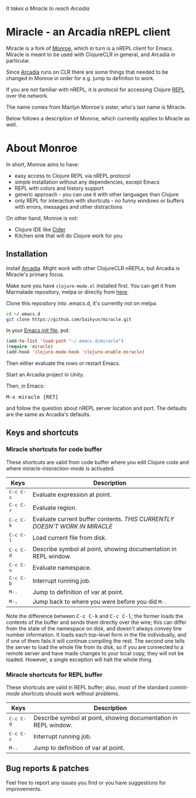 _It takes a Miracle to reach Arcadia_

# Miracle - an Arcadia nREPL client
Miracle is a fork of [Monroe](https://github.com/sanel/monroe), which in turn is a nREPL client for Emacs. Miracle is meant to be used with ClojureCLR in general, and Arcadia in particular.

Since [Arcadia](https://github.com/arcadia-unity/Arcadia) runs on CLR there are some things that needed to be changed in Monroe in order for e.g. jump to definiton to work.

If you are not familiar with nREPL, it is protocol for accessing
Clojure [REPL](http://en.wikipedia.org/wiki/Read-eval-print_loop) over
the network.

The name comes from Marilyn Monroe's sister, who's last name is Miracle.

Below follows a description of Monroe, which currently applies to Miracle as well.

# About Monroe

In short, Monroe aims to have:

* easy access to Clojure REPL via nREPL protocol
* simple installation without any dependencies, except Emacs
* REPL with colors and history support
* generic approach - you can use it with other languages than Clojure
* only REPL for interaction with shortcuts - no funny windows or buffers with errors,
  messages and other distractions

On other hand, Monroe is not:

* Clojure IDE like [Cider](https://github.com/clojure-emacs/cider)
* Kitchen sink that will do Clojure work for you

## Installation

Install [Arcadia](https://github.com/arcadia-unity/Arcadia). Might work with other ClojureCLR nREPLs, but Arcadia is Miracle's primary focus.

Make sure you have `clojure-mode.el` installed first. You can get it
from Marmalade repository, melpa or directly from
[here](https://github.com/clojure-emacs/clojure-mode).

Clone this repository into .emacs.d, it's currently not on melpa.
```sh
cd ~/.emacs.d
git clone https://github.com/Saikyun/miracle.git
```

In your [Emacs init file](https://www.gnu.org/software/emacs/manual/html_node/emacs/Init-File.html), put:

```el
(add-to-list 'load-path "~/.emacs.d/miracle")
(require 'miracle)
(add-hook 'clojure-mode-hook 'clojure-enable-miracle)
```

Then either evaluate the rows or restart Emacs.

Start an Arcadia project in Unity.

Then, in Emacs:

<kbd>M-x miracle [RET]</kbd>

and follow the question about nREPL server location and port. The defaults are the same as Arcadia's defaults.

## Keys and shortcuts

### Miracle shortcuts for code buffer

These shortcuts are valid from code buffer where you edit Clojure
code and where *miracle-interaction-mode* is activated.

Keys                | Description
--------------------|----------------------------
<kbd>C-c C-c</kbd>  | Evaluate expression at point.
<kbd>C-c C-r</kbd>  | Evaluate region.
<kbd>C-c C-k</kbd>  | Evaluate current buffer contents. *THIS CURRENTLY DOESN'T WORK IN MIRACLE*
<kbd>C-c C-l</kbd>  | Load current file from disk.
<kbd>C-c C-d</kbd>  | Describe symbol at point, showing documentation in REPL window.
<kbd>C-c C-n</kbd>  | Evaluate namespace.
<kbd>C-c C-b</kbd>  | Interrupt running job.
<kbd>M-.</kbd>      | Jump to definition of var at point.
<kbd>M-,</kbd>      | Jump back to where you were before you did `M-.`

Note the difference between <kbd>C-c C-k</kbd> and <kbd>C-c C-l</kbd>;
the former loads the contents of the buffer and sends them directly
over the wire; this can differ from the state of the namespace on
disk, and doesn't always convey line number information. It loads each
top-level form in the file individually, and if one of them fails it
will continue compiling the rest. The second one tells the server to
load the whole file from its disk, so if you are connected to a remote
server and have made changes to your local copy, they will not be
loaded. However, a single exception will halt the whole thing.

### Miracle shortcuts for REPL buffer

These shortcuts are valid in REPL buffer; also, most of the standard
*comint-mode* shortcuts should work without problems.

Keys                | Description
--------------------|----------------------------
<kbd>C-c C-d</kbd>  | Describe symbol at point, showing documentation in REPL window.
<kbd>C-c C-c</kbd>  | Interrupt running job.
<kbd>M-.</kbd>      | Jump to definition of var at point.

## Bug reports & patches

Feel free to report any issues you find or you have suggestions for improvements.
